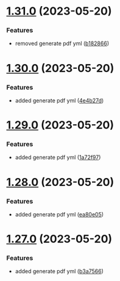 # [1.31.0](https://github.com/manthanank/learn-angular/compare/v1.30.0...v1.31.0) (2023-05-20)


### Features

* removed generate pdf yml ([b182866](https://github.com/manthanank/learn-angular/commit/b182866ba9b21afd7af59ef7223aae0413acff5a))



# [1.30.0](https://github.com/manthanank/learn-angular/compare/v1.29.0...v1.30.0) (2023-05-20)


### Features

* added generate pdf yml ([4e4b27d](https://github.com/manthanank/learn-angular/commit/4e4b27d17e5a762425154b82e05d0ee4e389a71b))



# [1.29.0](https://github.com/manthanank/learn-angular/compare/v1.28.0...v1.29.0) (2023-05-20)


### Features

* added generate pdf yml ([1a72f97](https://github.com/manthanank/learn-angular/commit/1a72f972237342ee07900926f070004dfa68449a))



# [1.28.0](https://github.com/manthanank/learn-angular/compare/v1.27.0...v1.28.0) (2023-05-20)


### Features

* added generate pdf yml ([ea80e05](https://github.com/manthanank/learn-angular/commit/ea80e052956fd983da47851f143ccd122c242ab1))



# [1.27.0](https://github.com/manthanank/learn-angular/compare/v1.26.0...v1.27.0) (2023-05-20)


### Features

* added generate pdf yml ([b3a7566](https://github.com/manthanank/learn-angular/commit/b3a75667e75009c4c5c0f6bbc0dc49855e868b2f))



